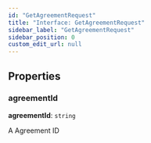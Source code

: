 ```yaml
---
id: "GetAgreementRequest"
title: "Interface: GetAgreementRequest"
sidebar_label: "GetAgreementRequest"
sidebar_position: 0
custom_edit_url: null
---
```


## Properties

### agreementId

 **agreementId**: `string`

A Agreement ID
